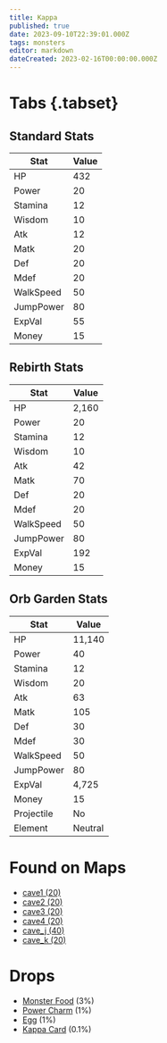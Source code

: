 ```yaml
---
title: Kappa
published: true
date: 2023-09-10T22:39:01.000Z
tags: monsters
editor: markdown
dateCreated: 2023-02-16T00:00:00.000Z
---
```


# Tabs {.tabset}

## Standard Stats

|Stat|Value|
|-|-|
|HP|432|
|Power|20|
|Stamina|12|
|Wisdom|10|
|Atk|12|
|Matk|20|
|Def|20|
|Mdef|20|
|WalkSpeed|50|
|JumpPower|80|
|ExpVal|55|
|Money|15|
## Rebirth Stats

|Stat|Value|
|-|-|
|HP|2,160|
|Power|20|
|Stamina|12|
|Wisdom|10|
|Atk|42|
|Matk|70|
|Def|20|
|Mdef|20|
|WalkSpeed|50|
|JumpPower|80|
|ExpVal|192|
|Money|15|
## Orb Garden Stats

|Stat|Value|
|-|-|
|HP|11,140|
|Power|40|
|Stamina|12|
|Wisdom|20|
|Atk|63|
|Matk|105|
|Def|30|
|Mdef|30|
|WalkSpeed|50|
|JumpPower|80|
|ExpVal|4,725|
|Money|15|
|Projectile|No|
|Element|Neutral|

# Found on Maps
 * [cave1 (20)](/maps/cave1)
 * [cave2 (20)](/maps/cave2)
 * [cave3 (20)](/maps/cave3)
 * [cave4 (20)](/maps/cave4)
 * [cave_j (40)](/maps/cave_j)
 * [cave_k (20)](/maps/cave_k)

# Drops
 * [Monster Food](/items/monster-food) (3%)
 * [Power Charm](/items/power-charm) (1%)
 * [Egg](/items/egg) (1%)
 * [Kappa Card](/items/kappa-card) (0.1%)
